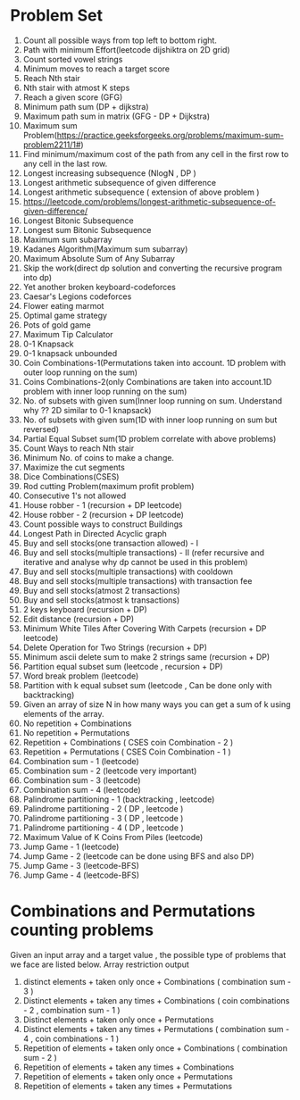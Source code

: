 # Problem Set

1) Count all possible ways from top left to bottom right.
2) Path with minimum Effort(leetcode dijshiktra on 2D grid)
3) Count sorted vowel strings
4) Minimum moves to reach a target score
5) Reach Nth stair
6) Nth stair with atmost K steps 
7) Reach a given score (GFG)
8) Minimum path sum (DP + dijkstra)
9) Maximum path sum in matrix (GFG - DP + Dijkstra)
10) Maximum sum Problem(https://practice.geeksforgeeks.org/problems/maximum-sum-problem2211/1#)
11) Find minimum/maximum cost of the path from any cell in the first row to any cell in the last row.
12) Longest increasing subsequence (NlogN , DP )
13) Longest arithmetic subsequence of given difference
14) Longest arithmetic subsequence ( extension of above problem )
15) https://leetcode.com/problems/longest-arithmetic-subsequence-of-given-difference/
16) Longest Bitonic Subsequence 
17) Longest sum Bitonic Subsequence 
18) Maximum sum subarray 
19) Kadanes Algorithm(Maximum sum subarray)
20) Maximum Absolute Sum of Any Subarray
21) Skip the work(direct dp solution and converting the recursive program into dp) 
22) Yet another broken keyboard-codeforces
23) Caesar's Legions codeforces
24) Flower eating marmot 
25) Optimal game strategy 
26) Pots of gold game 
27) Maximum Tip Calculator 
28) 0-1 Knapsack 
29) 0-1 knapsack unbounded 
30) Coin Combinations-1(Permutations taken into account. 1D problem with outer loop running on the sum)
31) Coins Combinations-2(only Combinations are taken into account.1D problem with inner loop running on the sum)
32) No. of subsets with given sum(Inner loop running on sum. Understand why ?? 2D similar to 0-1 knapsack)
33) No. of subsets with given sum(1D with inner loop running on sum but reversed)
34) Partial Equal Subset sum(1D problem correlate with above problems)
35) Count Ways to reach Nth stair
36) Minimum No. of coins to make a change.
37) Maximize the cut segments
38) Dice Combinations(CSES)
39) Rod cutting Problem(maximum profit problem)
40) Consecutive 1's not allowed 
41) House robber - 1 (recursion + DP leetcode)
38) House robber - 2 (recursion + DP leetcode)
38) Count possible ways to construct Buildings
39) Longest Path in Directed Acyclic graph
40) Buy and sell stocks(one transaction allowed) - I  
41) Buy and sell stocks(multiple transactions) - II (refer recursive and iterative and analyse why dp cannot be used in this problem) 
43) Buy and sell stocks(multiple transactions) with cooldown 
44) Buy and sell stocks(multiple transactions) with transaction fee
45) Buy and sell stocks(atmost 2 transactions) 
46) Buy and sell stocks(atmost k transactions)
47) 2 keys keyboard (recursion + DP)
48) Edit distance (recursion + DP) 
49) Minimum White Tiles After Covering With Carpets (recursion + DP leetcode)
50) Delete Operation for Two Strings (recursion + DP)
51) Minimum ascii delete sum to make 2 strings same (recursion + DP)
52) Partition equal subset sum (leetcode , recursion + DP) 
53) Word break problem (leetcode)
53) Partition with k equal subset sum (leetcode , Can be done only with backtracking)
54) Given an array of size N in how many ways you can get a sum of k using elements of the array.
55) No repetition + Combinations 
56) No repetition + Permutations 
57) Repetition + Combinations ( CSES coin Combination - 2 )
58) Repetition + Permutations ( CSES Coin Combination - 1 )
59) Combination sum - 1 (leetcode)
60) Combination sum - 2 (leetcode very important)
61) Combination sum - 3 (leetcode) 
62) Combination sum - 4 (leetcode) 
63) Palindrome partitioning - 1 (backtracking , leetcode) 
64) Palindrome partitioning - 2 ( DP , leetcode )
65) Palindrome partitioning - 3 ( DP , leetcode )
66) Palindrome partitioning - 4 ( DP , leetcode )
67) Maximum Value of K Coins From Piles (leetcode)
68) Jump Game - 1 (leetcode)
69) Jump Game - 2 (leetcode can be done using BFS and also DP)
70) Jump Game - 3 (leetcode-BFS)
71) Jump Game - 4 (leetcode-BFS)


# Combinations and Permutations counting problems
Given an input array and a target value , the possible type of problems that we face are listed below.
      Array              restriction       output 
1) distinct elements + taken only once + Combinations ( combination sum - 3 )
2) Distinct elements + taken any times + Combinations ( coin combinations - 2 , combination sum - 1 )
3) Distinct elements + taken only once + Permutations  
4) Distinct elements + taken any times + Permutations ( combination sum - 4 , coin combinations - 1 )
5) Repetition of elements + taken only once + Combinations ( combination sum - 2 )
6) Repetition of elements + taken any times + Combinations 
7) Repetition of elements + taken only once + Permutations
8) Repetition of elements + taken any times + Permutations



